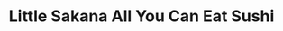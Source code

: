 ---
layout: place
title: "Little Sakana All You Can Eat Sushi"
permalink: /california/san-diego/little-sakana-all-you-can-eat-sushi.html
stateAbbr: CA
stateName: California
cityName: San Diego
seo:
  name: "Little Sakana All You Can Eat Sushi"
  type: Restaurant
  links: https://www.littlesakana.com/
description: "Airy outpost offering a la carte & all-you-can-eat options for Japanese fare, plus sake & cocktails. Little Sakana All You Can Eat Sushi serves delicious sushi in San Diego, California. Try fresh Japanese dishes for a great dining experience. Available for takeout, delivery, lunch, and dinner."
place_id: ChIJsVfULDT524ARZEiOpgSLZBA
photos:
  - name: >-
      places/ChIJsVfULDT524ARZEiOpgSLZBA/photos/AeeoHcL-3JafzKne3BLuEJzmnvk48IiqpLonLO8xRneeSJQKmGXIpcRpryGalf0vmeLvGRxMJBJtFZAbJc0Sd818zPzON8ZIG-2G3OLDm10OkSU8BhwKhnxjtMBZ8XyP9HyjVcCi0Wlb6peqP3pMj7kspid4cSiEfSQCSHe0LujFK1rIvLflSdwqRnaKCq2mmRqjEs6wziAbpHJQ_FNWEvuZ4pLKAYptC5X9r0VCAthsEIILRWppJuzPo-BaCbN92KCD6QdmVd7v12q0HGVo6TqlgpzFMVAYZIWNHfRjgR7r1P7N2cXUID3YWhKouYtNc4QNCqJeddA8rHk2LMkNShBPBLUalz_SejpjQHxLdx0rEUK5-8ClEo6LvEayqmTX8BLdMK5gTfyFOEtj-OpCMgb76_TNspVxB6RFU7ENYOW__fqgT5s
    widthPx: 768
    heightPx: 1024
    authorAttributions:
      - displayName: manosan
        uri: https://maps.google.com/maps/contrib/110757841916024889566
        photoUri: >-
          https://lh3.googleusercontent.com/a-/ALV-UjVUUB5xHX-XBjD55kIzgPiErTGM_uptOOU6Nd5FHhaADF5ccx8t9w=s100-p-k-no-mo
    flagContentUri: >-
      https://www.google.com/local/imagery/report/?cb_client=maps_api_places.places_api&image_key=!1e10!2sCIHM0ogKEICAgIDEh6WxzQE&hl=en-US
    googleMapsUri: >-
      https://www.google.com/maps/place//data=!3m4!1e2!3m2!1sCIHM0ogKEICAgIDEh6WxzQE!2e10!4m2!3m1!1s0x80dbf9342cd457b1:0x10648b04a68e4864
  - name: >-
      places/ChIJsVfULDT524ARZEiOpgSLZBA/photos/AeeoHcLf5GADRTfViToeLJtwSPKpn9jtPF1mWu4S0wGMZo2IyJjKg-Wm_AUThw37QE3kdxUOz2-XBfkuGTkIZWFciSFlgWVArjedmPvqRvRxSamRUnV1c4ZZpiL34I5pzevXseHsv96l3ja-Vwf3voNGlIKE-zeE_2VTZotM8Mqo-fbp0D5ekFKeR_cY59A8z2DIOxvsSNNOZtf9gzwi6OSgaJh9beQb43luXHfiJOAL4ay1FeooLD6zLkVyN99kuxQYvLVgW-HqmvOAXKutP02zep7YxFmvxDExkFdzvvpWpOrS6w
    widthPx: 1920
    heightPx: 1440
    authorAttributions:
      - displayName: Little Sakana All You Can Eat Sushi
        uri: https://maps.google.com/maps/contrib/112652298619996830983
        photoUri: >-
          https://lh3.googleusercontent.com/a-/ALV-UjVcAwayFlXmP95nU30cdw9tf3acLjS0s0PO8O3nqtWjNJZWvJA=s100-p-k-no-mo
    flagContentUri: >-
      https://www.google.com/local/imagery/report/?cb_client=maps_api_places.places_api&image_key=!1e10!2sAF1QipMRnPQSXBJMMEIpV_B-qX5JL4EWlRfWnW7aB5xx&hl=en-US
    googleMapsUri: >-
      https://www.google.com/maps/place//data=!3m4!1e2!3m2!1sAF1QipMRnPQSXBJMMEIpV_B-qX5JL4EWlRfWnW7aB5xx!2e10!4m2!3m1!1s0x80dbf9342cd457b1:0x10648b04a68e4864
  - name: >-
      places/ChIJsVfULDT524ARZEiOpgSLZBA/photos/AeeoHcL9qQybuKtJ_zjFHABEVfeZeHKMeDACSQ62aGARkF9qR4P5P9GXk29bc4EjIuybtm63RN_k1PrI7o2JeY6rBtMgtt-DlVxTx5UAa3ekzEF3D3f2cQyVYOlCXQfkT5tkR0s7LzfrDDZd-TXlcsG46B8DPEIRoqRnF0Dx2xvuZIf24BX8YWW7S_1x2NSq4BzVmKhhF0dNJEfmDWkSWDLpp_zxWQLwVosKzk9jP05Mi1pRjKOMIMm-tK1_90_xEbozpVBW0oGLXhFPQs_gKLfR85NJD15ZADjgDG7ShG0LRLcf7wwomriEeNUkTyL6j4jrKLMV0NAjt8qA1_OP26iy36GUa6C2rt0u8RrNgOBLnamBArhye_qhvKTlHbkw4tfJqGI9_0c5X9UUA91JFkqFIjuKDoYxzT-ArmY2DoLq8f-qfg
    widthPx: 4032
    heightPx: 2268
    authorAttributions:
      - displayName: Christian Lund
        uri: https://maps.google.com/maps/contrib/118289740592559303131
        photoUri: >-
          https://lh3.googleusercontent.com/a-/ALV-UjXqU0KR7L2qj-Mc5ZbQKRkXzRlzlQ2_KyOz0J3cObTppGKAIbM=s100-p-k-no-mo
    flagContentUri: >-
      https://www.google.com/local/imagery/report/?cb_client=maps_api_places.places_api&image_key=!1e10!2sCIHM0ogKEICAgMDIycLxPg&hl=en-US
    googleMapsUri: >-
      https://www.google.com/maps/place//data=!3m4!1e2!3m2!1sCIHM0ogKEICAgMDIycLxPg!2e10!4m2!3m1!1s0x80dbf9342cd457b1:0x10648b04a68e4864
  - name: >-
      places/ChIJsVfULDT524ARZEiOpgSLZBA/photos/AeeoHcKyrrbfIdd6_dFJr0tSUtb_8eY_zovaCwHZKFX7EMKODdH-UVB6KkLG7BdfQye_ZTsHh77efYV_0y1qPO6DC5d3FBBQU7kQyyY2E-f28gBoLUXq7KFxpklQWkOGWBoPCYjxmbxEGZp-D5Fe_32HNkl2Py_9YDCXYoqD_d4JtZNNgsAIoxPt0HZ6-WYVnZDOr9TsRHtRIh0hhOnq8MPP7SAwJTajs-VDO-DgCxRfOonXaaLaLRpY_OLOvypsTMSpmfnncBW-PgBkFNNy4-NF6LXD8D7PJI43cU7aswIEWl66dSBvLYUy6LV_AXFhUWkZGOhOsaES4tv1p5rLSCGexUFYRIrMghA40I8om7PerjqAnqrTVzeYvGe4bmD26m24g2SX6CvII-4H1x14o-L-kbOKBRScHY1dRUJWuTw40Iyoogy6
    widthPx: 4449
    heightPx: 3157
    authorAttributions:
      - displayName: Hassan
        uri: https://maps.google.com/maps/contrib/115574253182666379404
        photoUri: >-
          https://lh3.googleusercontent.com/a-/ALV-UjWgBdR1vPrhZk9nhzslWWxKL9OK-xGEMTYJNKxxNA2Gxb-FIiYK=s100-p-k-no-mo
    flagContentUri: >-
      https://www.google.com/local/imagery/report/?cb_client=maps_api_places.places_api&image_key=!1e10!2sCIHM0ogKEICAgICn_ZKb_AE&hl=en-US
    googleMapsUri: >-
      https://www.google.com/maps/place//data=!3m4!1e2!3m2!1sCIHM0ogKEICAgICn_ZKb_AE!2e10!4m2!3m1!1s0x80dbf9342cd457b1:0x10648b04a68e4864
  - name: >-
      places/ChIJsVfULDT524ARZEiOpgSLZBA/photos/AeeoHcJfOUY93tgmGxUGK_wgQkHfRs604LI5WNzUtoX8OLsuXSchr1zKg8zy837JucZCAZQWlzWOExfBE6_lwHe5R-f8_Zv9GyHZJgLA_VkPBxQLzpF9FiZ7zqbrzIVrYieQD7bzHqScC1vFP3oGUztGddkqIPyTb3J-6kRF2X2BcO0wVIRcaT_eYQA0V6HaqP_Ag8WcXulQQuTKu0JuxY5y-eJre209ktht9zul44ghlyVae0YjSUKDW0LID_ANhyJl6YcgDj4MY62hwErozsLW_Q2VbTrQ6MFj8C5qYQZYuXsN2xDRxGoFs30anj0zE7Y7eLgKysXCkamJARH8ewRGTdYvSrwP-j6-Ry3w2T2YUKhxU4dyFJVlQoEATE7nKStqF0u-pndP8fbqdfor2CYENOaoACdJIYd1T0V5AytrQ03ldg
    widthPx: 2992
    heightPx: 2992
    authorAttributions:
      - displayName: L L
        uri: https://maps.google.com/maps/contrib/108291919884508361584
        photoUri: >-
          https://lh3.googleusercontent.com/a-/ALV-UjVUPZCc4a2gU_14HIKRyWZBCQBUxo1fBzLianwf0y4qIjY6of4j=s100-p-k-no-mo
    flagContentUri: >-
      https://www.google.com/local/imagery/report/?cb_client=maps_api_places.places_api&image_key=!1e10!2sCIHM0ogKEICAgIC_8LHDKA&hl=en-US
    googleMapsUri: >-
      https://www.google.com/maps/place//data=!3m4!1e2!3m2!1sCIHM0ogKEICAgIC_8LHDKA!2e10!4m2!3m1!1s0x80dbf9342cd457b1:0x10648b04a68e4864
  - name: >-
      places/ChIJsVfULDT524ARZEiOpgSLZBA/photos/AeeoHcIOm4rPIJmBes0Myhru0XTEDXRJr2H-acPtGzypvrwysbW_qofpX_4rjhH7RNsSbz0evGc9FlgEzaRD1KCwAgHWg4VpwMyLxLzdo5RmgRokmA1KAMcs3rGi0ZeooY5qaNnRDDKpXZQzgNhkh1t3XT6mQJejuEZV8OTTKh3utbvOhbiWVz4UzRFsmMVwMidlP6jwlKG_MN3QpzvcmJtx8yTG9xG78hmkDlea4tLpOaLQBXsc6NR2L8W4WVFJgYu-jbbjMibxdWI8n3EmpXvEYz5MiEgAzyPJl1Jrcr1hZ1_uf3IQ6eaEEUU7q5rA_TFrfNFAatuC8X38FyM6UKRpuGjUFoX3HVqvT3HleDZ-sSSjvWlNE37ewI25ot0mR5qUIfgFZKQKl0inCklBsRXi7Tjy6b17wxMGwtXN_WAQpez5ew
    widthPx: 3024
    heightPx: 4032
    authorAttributions:
      - displayName: Andrew Sinuon
        uri: https://maps.google.com/maps/contrib/113695273565609074832
        photoUri: >-
          https://lh3.googleusercontent.com/a-/ALV-UjVI1OrvnUsJ3kQS1m8dOuqsjR8vdA71mJbOOasKAGeFEclsMnm-YA=s100-p-k-no-mo
    flagContentUri: >-
      https://www.google.com/local/imagery/report/?cb_client=maps_api_places.places_api&image_key=!1e10!2sCIHM0ogKEICAgICHsYeMNA&hl=en-US
    googleMapsUri: >-
      https://www.google.com/maps/place//data=!3m4!1e2!3m2!1sCIHM0ogKEICAgICHsYeMNA!2e10!4m2!3m1!1s0x80dbf9342cd457b1:0x10648b04a68e4864
  - name: >-
      places/ChIJsVfULDT524ARZEiOpgSLZBA/photos/AeeoHcKukFI9ifTrcS4OoGuIN2_T_kkIWJPdeio0wGmYGKJs4siXrWvt4s4IVqy4vtPktR2FRgSaVyKt44RRKpCPjLX67_JmPggdMjVil-ev5Cpt7S9LcXOSZyS67yXQaxcT-hHAHchBliC8UQ-1IJgeUwBbe6yECYs5SNW8IQfAKML9pvSPQfcpSyf7ErE_1FDYxSDuHtNLP6VI0RG1S-gxlo_J-08gbP9Abw7N051iyO2nxh-ekY2cdetP1z1oq_7L8sXvuNscYF568Hht6nFyZiWDeWNXc8GfZ2oYu-5iu53na3dWwbSShMFx-rCNbWj18Z7Oh1Ote0la6SFrs8kOXBgtbag_SMozvR6tpASse_jMg3GdNVwZ_Ug67bHyBAbwjY6Vv0wCrcxtwwdFvCv4gxQea0MMZ9sqjyOypku3s_0Gr5ik
    widthPx: 4800
    heightPx: 4800
    authorAttributions:
      - displayName: Gaby Marazzi-Espinoza
        uri: https://maps.google.com/maps/contrib/101589995648496204822
        photoUri: >-
          https://lh3.googleusercontent.com/a-/ALV-UjWAaIICDDSvlDeXG87KiOVgg8BcCUtx58bKm-3RykPK8PUgunZcog=s100-p-k-no-mo
    flagContentUri: >-
      https://www.google.com/local/imagery/report/?cb_client=maps_api_places.places_api&image_key=!1e10!2sCIHM0ogKEICAgICbqJ2kywE&hl=en-US
    googleMapsUri: >-
      https://www.google.com/maps/place//data=!3m4!1e2!3m2!1sCIHM0ogKEICAgICbqJ2kywE!2e10!4m2!3m1!1s0x80dbf9342cd457b1:0x10648b04a68e4864
  - name: >-
      places/ChIJsVfULDT524ARZEiOpgSLZBA/photos/AeeoHcKXvSeA3cEr5-msn8NSE-fCRHkN38a0DWSRyiFnn3px3S7OPCB9uvmG69RtJ8BOaRrcrUYOMOiK73_XjgqDhffls3V45zk_17gg1kpSMieGPFCbnvZDzmvEA6L14BcsDLz1R_vjkNIadgk_bN8x83ZAWGwjKybyOBF0crTLVDw9kG3JGqEkx7zlL2-hyzwsPUk09Cvffu89LiB1pdJFLqW8MbaktPGyJWBhRMlWN14fB3dAELRm_jYAKxT0lenNYcz5z6whz4izH0tbiTN8ozAF8TbhI7hCL5g8De2yEu5ONsbbPcXv7LJat2ldaP3mlyqMwKFEJxNgI2rGM2tHofVcgK5X2rxvhOQx6oIUe_msEY4VxI6cRwRLHNrODsQg082dKqfj2ERYoWHaA9ClxWzq5SxjsXrO4GtecA
    widthPx: 4800
    heightPx: 3600
    authorAttributions:
      - displayName: Hassan
        uri: https://maps.google.com/maps/contrib/115574253182666379404
        photoUri: >-
          https://lh3.googleusercontent.com/a-/ALV-UjWgBdR1vPrhZk9nhzslWWxKL9OK-xGEMTYJNKxxNA2Gxb-FIiYK=s100-p-k-no-mo
    flagContentUri: >-
      https://www.google.com/local/imagery/report/?cb_client=maps_api_places.places_api&image_key=!1e10!2sCIHM0ogKEICAgICn_ZJb&hl=en-US
    googleMapsUri: >-
      https://www.google.com/maps/place//data=!3m4!1e2!3m2!1sCIHM0ogKEICAgICn_ZJb!2e10!4m2!3m1!1s0x80dbf9342cd457b1:0x10648b04a68e4864
  - name: >-
      places/ChIJsVfULDT524ARZEiOpgSLZBA/photos/AeeoHcJ90f_S7Me0XBY9BC3XxEO5wsYel5Y5Xbg0zqCe-KJppIt2y0Lqols_at8uD3LxjdpP98kbzIWmLqzKzgTMPUizjOtHjCYn1i42acUwCtsrWmrzncfUnwjIJ3gryVA9tGudRlB3pVqER_KN8EkU1dBylx3W7Z2Twz4NUrevEzwoKD1BI7pHPtS3HI8beP11DU9CmDhaIn3kSdVYe-aNP5XEPCyN5eac7epMi1hB1FGNo0fxw4gskyLA7yYDHAcV-MA_n6BLze1HIjN-4Bo1swrlu1z0vwEMIGQFjuzfrMim5ybam0swNboGBz2UBgpyNOkmsOaAOXDxFbSZuwgVcOtJawsBTCo0AVM0c7bpG03MqMk0R3hlAkL55RabTd7PGjPt5OAk4dosq_ywirrJUACP971EpI7pybXU5tfbuj8
    widthPx: 4032
    heightPx: 2268
    authorAttributions:
      - displayName: Christian Lund
        uri: https://maps.google.com/maps/contrib/118289740592559303131
        photoUri: >-
          https://lh3.googleusercontent.com/a-/ALV-UjXqU0KR7L2qj-Mc5ZbQKRkXzRlzlQ2_KyOz0J3cObTppGKAIbM=s100-p-k-no-mo
    flagContentUri: >-
      https://www.google.com/local/imagery/report/?cb_client=maps_api_places.places_api&image_key=!1e10!2sCIHM0ogKEICAgMDIycLxAQ&hl=en-US
    googleMapsUri: >-
      https://www.google.com/maps/place//data=!3m4!1e2!3m2!1sCIHM0ogKEICAgMDIycLxAQ!2e10!4m2!3m1!1s0x80dbf9342cd457b1:0x10648b04a68e4864
  - name: >-
      places/ChIJsVfULDT524ARZEiOpgSLZBA/photos/AeeoHcKvNfIhDC9UhxvdpL_ae0K8cGmshj3wgZoWoqR_JV-wJw3ILiBVBM5b24v_leyAqRNBwzZjWru6Za577ZjIIYL2-8sLW3Jd3QrP-b2zkHom_PcPgPXVb0hgUGB9X1V527C-yOpMLK7wvscU6PlYvF_1HEOuBtdygQ7wyOqXpM9VvTYnTZpAXpmhXkpziaG09h40mygZFGRb_eOhOhr6oxxyN0mG8v_ZHOr36WGwBFe6PavbQrt7c_hRpkqygwTOWIerlA6Qqb7AasiDn60zUly-UUyC4csLkwXdin3-ss0rKG98LH_jiC6GBLAt6GpJEADa3C54P8IgjJOSVSvKhLZMFTa3Rf93loPOszSJnhFQaMj8YXPn5UtX5K5jhwS3BYyRPG6rP24ruDMwPdsAr1HxYbwBAoJVMskSiKdYruDYQQ
    widthPx: 4800
    heightPx: 2279
    authorAttributions:
      - displayName: Gaby Marazzi-Espinoza
        uri: https://maps.google.com/maps/contrib/101589995648496204822
        photoUri: >-
          https://lh3.googleusercontent.com/a-/ALV-UjWAaIICDDSvlDeXG87KiOVgg8BcCUtx58bKm-3RykPK8PUgunZcog=s100-p-k-no-mo
    flagContentUri: >-
      https://www.google.com/local/imagery/report/?cb_client=maps_api_places.places_api&image_key=!1e10!2sCIHM0ogKEICAgICbqJ2kSw&hl=en-US
    googleMapsUri: >-
      https://www.google.com/maps/place//data=!3m4!1e2!3m2!1sCIHM0ogKEICAgICbqJ2kSw!2e10!4m2!3m1!1s0x80dbf9342cd457b1:0x10648b04a68e4864
address: 8270 Mira Mesa Blvd, San Diego, CA 92126, USA
street: 8270 Mira Mesa Blvd
city: San Diego
state: CA
zip: '92126'
country: USA
neighborhood: Mira Mesa
latitude: '32.914425'
longitude: '-117.145949'
accessibility_options:
  wheelchairAccessibleParking: true
  wheelchairAccessibleEntrance: true
  wheelchairAccessibleRestroom: true
  wheelchairAccessibleSeating: true
business_status: OPERATIONAL
name: Little Sakana All You Can Eat Sushi
google_maps_links:
  directionsUri: >-
    https://www.google.com/maps/dir//''/data=!4m7!4m6!1m1!4e2!1m2!1m1!1s0x80dbf9342cd457b1:0x10648b04a68e4864!3e0
  placeUri: https://maps.google.com/?cid=1181221854368385124
  writeAReviewUri: >-
    https://www.google.com/maps/place//data=!4m3!3m2!1s0x80dbf9342cd457b1:0x10648b04a68e4864!12e1
  reviewsUri: >-
    https://www.google.com/maps/place//data=!4m4!3m3!1s0x80dbf9342cd457b1:0x10648b04a68e4864!9m1!1b1
  photosUri: >-
    https://www.google.com/maps/place//data=!4m3!3m2!1s0x80dbf9342cd457b1:0x10648b04a68e4864!10e5
primary_type: Sushi Restaurant
opening_hours:
  regular: null
  current: null
secondary_opening_hours:
  regular:
    weekdayDescriptions: null
    type: null
  current:
    weekdayDescriptions: null
    type: null
phone: (858) 860-5000
price_level: PRICE_LEVEL_MODERATE
price_range: $30 &ndash; $50
rating: '4.5'
rating_count: 0
website: https://www.littlesakana.com/
reviews:
  - name: >-
      places/ChIJsVfULDT524ARZEiOpgSLZBA/reviews/ChdDSUhNMG9nS0VJQ0FnTUNRb2Q2UWlRRRAB
    relativePublishTimeDescription: a month ago
    rating: 5
    text:
      text: >-
        I was very skeptical about “all you can eat” as generally the quality of
        food is poor. NOT HERE AT Little Sakana! This is my second time here and
        everything that has been put on our table has been so delicious! My
        favorite is the Lotus Flower Roll!

        If you are reading this, it’s all you can eat on the menu…minus very
        little, in which you server will point out. Trying new things is the
        best place for it, so take a chance on something you might not order at
        other places, you will be pleasantly surprised as the food is so well
        prepared and delicious. The servers are prompt and great. Esther is our
        server both times we were here and she is so wonderful, and her
        colleagues are great as well. You generally will not be waiting long for
        your food, but understand this, word is getting out about Little Sakana
        and weekends can get really busy. Get on the waiting list and they will
        fit you in. It’s worth the wait.
      languageCode: en
    originalText:
      text: >-
        I was very skeptical about “all you can eat” as generally the quality of
        food is poor. NOT HERE AT Little Sakana! This is my second time here and
        everything that has been put on our table has been so delicious! My
        favorite is the Lotus Flower Roll!

        If you are reading this, it’s all you can eat on the menu…minus very
        little, in which you server will point out. Trying new things is the
        best place for it, so take a chance on something you might not order at
        other places, you will be pleasantly surprised as the food is so well
        prepared and delicious. The servers are prompt and great. Esther is our
        server both times we were here and she is so wonderful, and her
        colleagues are great as well. You generally will not be waiting long for
        your food, but understand this, word is getting out about Little Sakana
        and weekends can get really busy. Get on the waiting list and they will
        fit you in. It’s worth the wait.
      languageCode: en
    authorAttribution:
      displayName: Scott Stirling
      uri: https://www.google.com/maps/contrib/106914576240595183404/reviews
      photoUri: >-
        https://lh3.googleusercontent.com/a-/ALV-UjWmq7EprsQGYckoqfi3WStaaDh7VGcLUv0A8I-MSBLyqsRNi3j2sA=s128-c0x00000000-cc-rp-mo-ba2
    publishTime: '2025-03-04T23:48:59.005557Z'
    flagContentUri: >-
      https://www.google.com/local/review/rap/report?postId=ChdDSUhNMG9nS0VJQ0FnTUNRb2Q2UWlRRRAB&d=17924085&t=1
    googleMapsUri: >-
      https://www.google.com/maps/reviews/data=!4m6!14m5!1m4!2m3!1sChdDSUhNMG9nS0VJQ0FnTUNRb2Q2UWlRRRAB!2m1!1s0x80dbf9342cd457b1:0x10648b04a68e4864
  - name: >-
      places/ChIJsVfULDT524ARZEiOpgSLZBA/reviews/ChdDSUhNMG9nS0VJQ0FnTURBeU1mbHN3RRAB
    relativePublishTimeDescription: a month ago
    rating: 4
    text:
      text: >-
        This little gem in Mira Mess is a must-try if you are looking for good
        Japanese food and sushi. During lunch, you can select the
        all-you-can-eat option for about $30 per person. You’ll enjoy an
        expansive menu featuring a variety of rolls, sashimi, and Japanese
        dishes. Everything is fresh, made to order, and highlights good
        ingredients. I’ve tried quite a few items on the menu and so far,
        they’ve never disappointed! It’s definitely worth the wait—so be sure to
        check in ahead of time because there’s often a line. This isn’t the best
        sushi I’ve ever had, but everyone I have taken here has been impressed
        by how good it is. 10/10 would recommend checking this place out!
      languageCode: en
    originalText:
      text: >-
        This little gem in Mira Mess is a must-try if you are looking for good
        Japanese food and sushi. During lunch, you can select the
        all-you-can-eat option for about $30 per person. You’ll enjoy an
        expansive menu featuring a variety of rolls, sashimi, and Japanese
        dishes. Everything is fresh, made to order, and highlights good
        ingredients. I’ve tried quite a few items on the menu and so far,
        they’ve never disappointed! It’s definitely worth the wait—so be sure to
        check in ahead of time because there’s often a line. This isn’t the best
        sushi I’ve ever had, but everyone I have taken here has been impressed
        by how good it is. 10/10 would recommend checking this place out!
      languageCode: en
    authorAttribution:
      displayName: Samantha Mimi Nguyen
      uri: https://www.google.com/maps/contrib/114608182821343430506/reviews
      photoUri: >-
        https://lh3.googleusercontent.com/a-/ALV-UjUFEWCOgayMpb1Jx4MK0LEGdrYgsGdkYvbPafwlcxwdLVOGgYs2=s128-c0x00000000-cc-rp-mo-ba4
    publishTime: '2025-02-16T17:11:52.816185Z'
    flagContentUri: >-
      https://www.google.com/local/review/rap/report?postId=ChdDSUhNMG9nS0VJQ0FnTURBeU1mbHN3RRAB&d=17924085&t=1
    googleMapsUri: >-
      https://www.google.com/maps/reviews/data=!4m6!14m5!1m4!2m3!1sChdDSUhNMG9nS0VJQ0FnTURBeU1mbHN3RRAB!2m1!1s0x80dbf9342cd457b1:0x10648b04a68e4864
  - name: >-
      places/ChIJsVfULDT524ARZEiOpgSLZBA/reviews/ChdDSUhNMG9nS0VJQ0FnTURRdTZtdXZ3RRAB
    relativePublishTimeDescription: a month ago
    rating: 5
    text:
      text: >-
        Hey there, sushi lovers! I recently hit up this all-you-can-eat sushi
        joint, and let me tell you—it was phenomenal! From the second I stepped
        through the door, I was buzzing with excitement, and this place did not
        disappoint.

        The Vibe

        The atmosphere? Electric! It’s got this vibrant, welcoming energy that
        just screams “fun night out.” The staff? Absolute rockstars—super
        friendly, always smiling, and totally on top of things. They kept the
        sushi flowing and made sure we had everything we needed without ever
        making it feel rushed. It’s like they were as pumped as I was to be
        there!

        The Sushi

        Now, the main event—the sushi! Oh man, where do I start? The variety was
        unreal. They had all the classics—think California rolls and spicy
        tuna—but then they kicked it up a notch with some wild specialty rolls
        that were pure genius. Every piece was a little work of art, plated up
        so beautifully I almost felt bad eating it (almost). The fish? Crazy
        fresh. The flavors? BAM, right on point. There was this one roll—tempura
        shrimp, creamy avocado, and this zesty sauce drizzled on top—that had me
        going back for seconds (and thirds). And since it’s all-you-can-eat, I
        didn’t have to hold back—I sampled everything, guilt-free!

        The Experience

        The service was fast but chill, striking that perfect balance where
        you’re never waiting too long, but you’ve got time to savor every bite.
        The chefs were killing it behind the counter, clearly loving what they
        do, and it showed in every roll. Oh, and those little extras—like warm
        towels to start and endless green tea—made it feel extra special.

        The Verdict

        I rolled out of there stuffed to the brim and grinning ear to ear. This
        place is a sushi paradise with a killer vibe, and I’m already counting
        down the days until I can go back. If you’re craving a sushi feast
        that’s fresh, fun, and totally worth it, this is your spot! Trust me,
        you’ll leave happy—and maybe a little too full, but in the best way
        possible. Can’t wait for round two!
      languageCode: en
    originalText:
      text: >-
        Hey there, sushi lovers! I recently hit up this all-you-can-eat sushi
        joint, and let me tell you—it was phenomenal! From the second I stepped
        through the door, I was buzzing with excitement, and this place did not
        disappoint.

        The Vibe

        The atmosphere? Electric! It’s got this vibrant, welcoming energy that
        just screams “fun night out.” The staff? Absolute rockstars—super
        friendly, always smiling, and totally on top of things. They kept the
        sushi flowing and made sure we had everything we needed without ever
        making it feel rushed. It’s like they were as pumped as I was to be
        there!

        The Sushi

        Now, the main event—the sushi! Oh man, where do I start? The variety was
        unreal. They had all the classics—think California rolls and spicy
        tuna—but then they kicked it up a notch with some wild specialty rolls
        that were pure genius. Every piece was a little work of art, plated up
        so beautifully I almost felt bad eating it (almost). The fish? Crazy
        fresh. The flavors? BAM, right on point. There was this one roll—tempura
        shrimp, creamy avocado, and this zesty sauce drizzled on top—that had me
        going back for seconds (and thirds). And since it’s all-you-can-eat, I
        didn’t have to hold back—I sampled everything, guilt-free!

        The Experience

        The service was fast but chill, striking that perfect balance where
        you’re never waiting too long, but you’ve got time to savor every bite.
        The chefs were killing it behind the counter, clearly loving what they
        do, and it showed in every roll. Oh, and those little extras—like warm
        towels to start and endless green tea—made it feel extra special.

        The Verdict

        I rolled out of there stuffed to the brim and grinning ear to ear. This
        place is a sushi paradise with a killer vibe, and I’m already counting
        down the days until I can go back. If you’re craving a sushi feast
        that’s fresh, fun, and totally worth it, this is your spot! Trust me,
        you’ll leave happy—and maybe a little too full, but in the best way
        possible. Can’t wait for round two!
      languageCode: en
    authorAttribution:
      displayName: Aakash Kharel
      uri: https://www.google.com/maps/contrib/110252535955017585068/reviews
      photoUri: >-
        https://lh3.googleusercontent.com/a-/ALV-UjXhUYKUbah8EKNxkZ930wDAdLuCLxmUL3ptn40FO9h39_iPghR9cg=s128-c0x00000000-cc-rp-mo-ba2
    publishTime: '2025-03-14T16:39:55.725913Z'
    flagContentUri: >-
      https://www.google.com/local/review/rap/report?postId=ChdDSUhNMG9nS0VJQ0FnTURRdTZtdXZ3RRAB&d=17924085&t=1
    googleMapsUri: >-
      https://www.google.com/maps/reviews/data=!4m6!14m5!1m4!2m3!1sChdDSUhNMG9nS0VJQ0FnTURRdTZtdXZ3RRAB!2m1!1s0x80dbf9342cd457b1:0x10648b04a68e4864
  - name: >-
      places/ChIJsVfULDT524ARZEiOpgSLZBA/reviews/ChZDSUhNMG9nS0VJQ0FnTUNJc3VQZEpnEAE
    relativePublishTimeDescription: a week ago
    rating: 5
    text:
      text: >-
        Amazing sashimi and great rolls. Always busy too. Great area and for
        sure worth the price. I highly recommend if you are a huge sushi eater.
        If you just feel like a roll or two for your sushi fix then not as worth
        it. Sashimi add on is definitely worth it too if you love it. Hand rolls
        are also good too. The  VIP roll was my favorite by a long shot for
        rolls. Nice acidity and balance to the avocado with thin slices of lemon
        that helped create a nice bite and balance. Highly Recommend for any
        sushi lovers with an appetite.
      languageCode: en
    originalText:
      text: >-
        Amazing sashimi and great rolls. Always busy too. Great area and for
        sure worth the price. I highly recommend if you are a huge sushi eater.
        If you just feel like a roll or two for your sushi fix then not as worth
        it. Sashimi add on is definitely worth it too if you love it. Hand rolls
        are also good too. The  VIP roll was my favorite by a long shot for
        rolls. Nice acidity and balance to the avocado with thin slices of lemon
        that helped create a nice bite and balance. Highly Recommend for any
        sushi lovers with an appetite.
      languageCode: en
    authorAttribution:
      displayName: Harrison Bono
      uri: https://www.google.com/maps/contrib/118220244344510000498/reviews
      photoUri: >-
        https://lh3.googleusercontent.com/a/ACg8ocKzosbWHKICKKbD3ruxy7fJlRiBv40dwNiSndlMDyZaHGUkhQ=s128-c0x00000000-cc-rp-mo-ba3
    publishTime: '2025-03-31T21:26:37.225680Z'
    flagContentUri: >-
      https://www.google.com/local/review/rap/report?postId=ChZDSUhNMG9nS0VJQ0FnTUNJc3VQZEpnEAE&d=17924085&t=1
    googleMapsUri: >-
      https://www.google.com/maps/reviews/data=!4m6!14m5!1m4!2m3!1sChZDSUhNMG9nS0VJQ0FnTUNJc3VQZEpnEAE!2m1!1s0x80dbf9342cd457b1:0x10648b04a68e4864
  - name: >-
      places/ChIJsVfULDT524ARZEiOpgSLZBA/reviews/ChdDSUhNMG9nS0VJQ0FnSUQzcHYtZDB3RRAB
    relativePublishTimeDescription: 5 months ago
    rating: 5
    text:
      text: >-
        San Diego, a city renowned for its sun-soaked beaches and laid-back
        charm, holds culinary treasures that often escape the casual eye.
        Nestled unassumingly in a bustling neighborhood, Little Sakana All You
        Can Eat emerges as a beacon for sushi aficionados and newcomers alike—a
        hidden gem waiting to be discovered.


        Upon entering, you’re immediately embraced by an atmosphere that pulses
        with energy yet feels remarkably intimate. The modern decor blends
        seamlessly with traditional touches, but it’s the music that sets the
        tone. An eclectic mix of tunes fills the space, crafting a vibe that’s
        both invigorating and comfortably familiar. It’s more than background
        noise; it’s the heartbeat of the restaurant, syncing with the clatter of
        chopsticks and the murmur of satisfied diners.


        The service is nothing short of exceptional. Staff members greet you
        with genuine smiles, their attentiveness striking the perfect balance
        between professional and personable. They’re quick to guide you through
        the extensive menu, offering insights that reflect both expertise and a
        true passion for the cuisine.


        And then there’s the sushi. Each piece is a testament to freshness, a
        harmonious blend of flavor and texture that speaks volumes of the chefs’
        dedication to their craft. The salmon is buttery and rich, the tuna
        vibrant and clean, and the rolls—artful creations that both honor
        tradition and embrace innovation. The all-you-can-eat format, often a
        harbinger of mediocrity, here becomes an invitation to explore without
        restraint, knowing that each bite will be as delightful as the last.


        One can’t help but notice how Little Sakana encapsulates the essence of
        San Diego itself. It’s a place where diverse influences come together to
        create something uniquely satisfying. The restaurant doesn’t just serve
        food; it paints a picture of the city—its warmth, its dynamism, its
        unpretentious excellence.


        As my first culinary foray in San Diego, Little Sakana sets the bar
        remarkably high. It’s rare to find a place that so effortlessly combines
        outstanding food, impeccable service, and an ambiance that feels both
        exciting and welcoming. This is more than a meal; it’s an experience, a
        celebration of what makes dining out one of life’s great pleasures.


        In a city brimming with dining options, Little Sakana All You Can Eat
        doesn’t just stand out—it shines. Whether you’re a local seeking a new
        favorite spot or a traveler eager to taste the flavors of San Diego,
        this restaurant is a must-try. It’s a reminder that the best discoveries
        often lie just off the beaten path, waiting for those who take the time
        to look.
      languageCode: en
    originalText:
      text: >-
        San Diego, a city renowned for its sun-soaked beaches and laid-back
        charm, holds culinary treasures that often escape the casual eye.
        Nestled unassumingly in a bustling neighborhood, Little Sakana All You
        Can Eat emerges as a beacon for sushi aficionados and newcomers alike—a
        hidden gem waiting to be discovered.


        Upon entering, you’re immediately embraced by an atmosphere that pulses
        with energy yet feels remarkably intimate. The modern decor blends
        seamlessly with traditional touches, but it’s the music that sets the
        tone. An eclectic mix of tunes fills the space, crafting a vibe that’s
        both invigorating and comfortably familiar. It’s more than background
        noise; it’s the heartbeat of the restaurant, syncing with the clatter of
        chopsticks and the murmur of satisfied diners.


        The service is nothing short of exceptional. Staff members greet you
        with genuine smiles, their attentiveness striking the perfect balance
        between professional and personable. They’re quick to guide you through
        the extensive menu, offering insights that reflect both expertise and a
        true passion for the cuisine.


        And then there’s the sushi. Each piece is a testament to freshness, a
        harmonious blend of flavor and texture that speaks volumes of the chefs’
        dedication to their craft. The salmon is buttery and rich, the tuna
        vibrant and clean, and the rolls—artful creations that both honor
        tradition and embrace innovation. The all-you-can-eat format, often a
        harbinger of mediocrity, here becomes an invitation to explore without
        restraint, knowing that each bite will be as delightful as the last.


        One can’t help but notice how Little Sakana encapsulates the essence of
        San Diego itself. It’s a place where diverse influences come together to
        create something uniquely satisfying. The restaurant doesn’t just serve
        food; it paints a picture of the city—its warmth, its dynamism, its
        unpretentious excellence.


        As my first culinary foray in San Diego, Little Sakana sets the bar
        remarkably high. It’s rare to find a place that so effortlessly combines
        outstanding food, impeccable service, and an ambiance that feels both
        exciting and welcoming. This is more than a meal; it’s an experience, a
        celebration of what makes dining out one of life’s great pleasures.


        In a city brimming with dining options, Little Sakana All You Can Eat
        doesn’t just stand out—it shines. Whether you’re a local seeking a new
        favorite spot or a traveler eager to taste the flavors of San Diego,
        this restaurant is a must-try. It’s a reminder that the best discoveries
        often lie just off the beaten path, waiting for those who take the time
        to look.
      languageCode: en
    authorAttribution:
      displayName: SC Photography
      uri: https://www.google.com/maps/contrib/110282178240855055579/reviews
      photoUri: >-
        https://lh3.googleusercontent.com/a-/ALV-UjUi_IyIuS0Od7nILy9uVSd3_h7M14kE6I_OPZeHbUNPWAhfo0HP=s128-c0x00000000-cc-rp-mo-ba4
    publishTime: '2024-11-14T18:10:27.230250Z'
    flagContentUri: >-
      https://www.google.com/local/review/rap/report?postId=ChdDSUhNMG9nS0VJQ0FnSUQzcHYtZDB3RRAB&d=17924085&t=1
    googleMapsUri: >-
      https://www.google.com/maps/reviews/data=!4m6!14m5!1m4!2m3!1sChdDSUhNMG9nS0VJQ0FnSUQzcHYtZDB3RRAB!2m1!1s0x80dbf9342cd457b1:0x10648b04a68e4864
parking_options:
  freeParkingLot: true
  freeStreetParking: true
  valetParking: false
payment_options:
  acceptsCreditCards: true
  acceptsDebitCards: true
  acceptsCashOnly: false
  acceptsNfc: true
allow_dogs: null
curbside_pickup: false
delivery: true
dine_in: true
good_for_children: true
good_for_groups: true
good_for_sports: false
live_music: false
menu_for_children: true
outdoor_seating: true
reservable: false
restroom: true
serves_beer: true
serves_breakfast: null
serves_brunch: null
serves_cocktails: true
serves_coffee: false
serves_dinner: true
serves_dessert: true
serves_lunch: true
serves_vegetarian_food: null
serves_wine: true
takeout: true
update_category: essentials
summary: >-
  Airy outpost offering a la carte & all-you-can-eat options for Japanese fare,
  plus sake & cocktails.

---